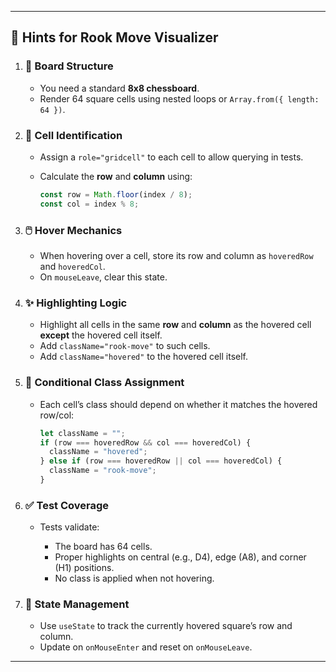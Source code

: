 
---

## 🧠 **Hints for Rook Move Visualizer**

1. ### 🎯 Board Structure

   * You need a standard **8x8 chessboard**.
   * Render 64 square cells using nested loops or `Array.from({ length: 64 })`.

2. ### 📌 Cell Identification

   * Assign a `role="gridcell"` to each cell to allow querying in tests.
   * Calculate the **row** and **column** using:

     ```js
     const row = Math.floor(index / 8);
     const col = index % 8;
     ```

3. ### 🖱️ Hover Mechanics

   * When hovering over a cell, store its row and column as `hoveredRow` and `hoveredCol`.
   * On `mouseLeave`, clear this state.

4. ### ✨ Highlighting Logic

   * Highlight all cells in the same **row** and **column** as the hovered cell **except** the hovered cell itself.
   * Add `className="rook-move"` to such cells.
   * Add `className="hovered"` to the hovered cell itself.

5. ### 🎨 Conditional Class Assignment

   * Each cell’s class should depend on whether it matches the hovered row/col:

     ```js
     let className = "";
     if (row === hoveredRow && col === hoveredCol) {
       className = "hovered";
     } else if (row === hoveredRow || col === hoveredCol) {
       className = "rook-move";
     }
     ```

6. ### ✅ Test Coverage

   * Tests validate:

     * The board has 64 cells.
     * Proper highlights on central (e.g., D4), edge (A8), and corner (H1) positions.
     * No class is applied when not hovering.

7. ### 🔄 State Management

   * Use `useState` to track the currently hovered square’s row and column.
   * Update on `onMouseEnter` and reset on `onMouseLeave`.

---

